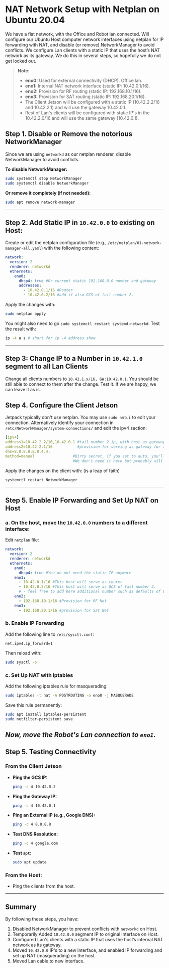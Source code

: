 
# NAT Network Setup with Netplan on Ubuntu 20.04

We have a flat network, with the Office and Robot lan connected. Will configure our Ubuntu Host computer network interfaces using netplan for IP forwarding with NAT, and disable (or remove) NetworkManager to avoid conflicts. We configure Lan clients with a static IP that uses the host’s NAT network as its gateway. We do this in several steps, so hopefully we do not get locked out.

> **Note:**  
> - **eno0:** Used for external connectivity (DHCP). Office lan. 
> - **eno1:** Internal NAT network interface (static IP: 10.42.0.1/16).  
> - **eno2:** Provision for RF routing (static IP: 192.168.10.1/16).  
> - **eno3:** Provision for SAT routing (static IP: 192.168.20.1/16). 
> - The Client Jetson will be configured with a static IP (10.42.2.2/16 and 10.42.2.1) and will use the gateway 10.42.0.1.
> - Rest of Lan's clients will be configured with static IP's in the 10.42.2.0/16 and will use the same gateway (10.42.0.1).

## Step 1. Disable or Remove the notorious NetworkManager

Since we are using `networkd` as our netplan renderer, disable NetworkManager to avoid conflicts.

**To disable NetworkManager:**

```bash
sudo systemctl stop NetworkManager
sudo systemctl disable NetworkManager
```

**Or remove it completely (if not needed):**

```bash
sudo apt remove network-manager
```

---

## Step 2. Add Static IP in `10.42.0.0` to existing on Host:

Create or edit the netplan configuration file (e.g., `/etc/netplan/01-network-manager-all.yaml`) with the following content:

```yaml
network:
  version: 2
  renderer: networkd
  ethernets:
    eno0: 
      dhcp4: true #Or current static 192.168.0.0 number and gateway
      addresses:
        - 10.42.0.1/16 #Router
        - 10.42.0.2/16 #add if also GCS of tail number 2. 
```
Apply the changes with:

```bash
sudo netplan apply
```
You might also need to go ```sudo systemctl restart systemd-networkd```.
Test the result with:
```bash
ip -4 a s # short for ip -4 address show
```
---

## Step 3: Change IP to a Number in `10.42.1.0` segment to all Lan Clients
Change all clients numbers to `10.42.1.x/16, GW:10.42.0.1`.
You should be still able to connect to them after the change. Test it.
If we are happy, we can leave it as is.

## Step 4. Configure the Client Jetson

Jetpack typically don't use netplan. You may use ```sudo nmtui``` to edit your connection. Alternatively identify your connection in ```/etc/NetworkManager/system-connections/``` and edit the ipv4 section:
```yaml
[ipv4]
address1=10.42.2.2/16,10.42.0.1 #tail number 2 ip, with host as gateway
address2=10.42.2.1/16           #provision for serving as gateway for the rest of the lan
dns=8.8.8.8;8.8.4.4;
method=manual                 #Dirty secret, if you set to auto, you'll have both DHCP and Static IP's. 
                              #We don't need it here but probably will not harm. 
```
Apply the changes on the client with: (is a leap of faith)

```bash
systemctl restart NetworkManager
```
---

## Step 5. Enable IP Forwarding and Set Up NAT on Host
### a. On the host, move the `10.42.0.0` numbers to a different interface:
Edit `netplan` file:
```yaml
network:
  version: 2
  renderer: networkd
  ethernets:
    eno0: 
      dhcp4: true #You do not need the static IP anymore
    eno1:
      - 10.42.0.1/16 #This host will serve as router
      - 10.42.0.2/16 #This host will serve as GCS of tail number 2.
      # - feel free to add here additional number such as defaults of Lan components
    eno2:
      - 192.168.10.1/16 #Provision for RF Net
    eno3: 
      - 192.168.20.1/16 #provision for Sat Net
```

### b. Enable IP Forwarding

Add the following line to `/etc/sysctl.conf`:

```
net.ipv4.ip_forward=1
```

Then reload with:

```bash
sudo sysctl -p
```

### c. Set Up NAT with iptables

Add the following iptables rule for masquerading:

```bash
sudo iptables -t nat -A POSTROUTING -o eno0 -j MASQUERADE
```

Save this rule permanently:

```bash
sudo apt install iptables-persistent
sudo netfilter-persistent save
```
*Now, move the Robot's Lan connection to `eno1`.*
---


## Step 5. Testing Connectivity

### From the Client Jetson
- **Ping the GCS IP:**
  ```bash
  ping -c 4 10.42.0.2
  ```
- **Ping the Gateway IP:**
  ```bash
  ping -c 4 10.42.0.1
  ```
- **Ping an External IP (e.g., Google DNS):**
  ```bash
  ping -c 4 8.8.8.8
  ```
- **Test DNS Resolution:**
  ```bash
  ping -c 4 google.com
  ```
- **Test `apt`:**
  ```bash
  sudo apt update
  ```
### From the Host:
- Ping the clients from the host.

---

## Summary

By following these steps, you have:

1. Disabled NetworkManager to prevent conflicts with `networkd` on Host.
2. Temporarily Added `10.42.0.0` segment IP to original interface on Host.
3. Configured Lan's clients with a static IP that uses the host’s internal NAT network as its gateway.
4. Moved `10.42.0.0` IP's to a new interface, and enabled IP forwarding and set up NAT (masquerading) on the host.
5. Moved Lan cable to new interface.
